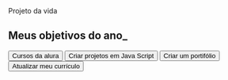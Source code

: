 <!DOCTYPE html>
<html lang="pt-br">
<head>
    <meta charset="UTF-8">
    <meta name="viewport" content="width=device-width, initial-scale=1.0">
    <link rel="stylesheet" href="style.css"
    <title>Projeto da vida 

</head>
<body>
    <selection class="conteudo-principal"></selection>
    <h2 class="titulo principal"> Meus objetivos do ano_</h2>
    <div>
    <button class="botao">Cursos da alura</button>
    <button class="botao">Criar projetos em Java Script</button>
    <button class="botao">Criar um portifólio</button>
    <button class="botao">Atualizar meu currículo</button>
</div>


</body>
</html>
